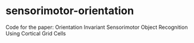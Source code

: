 # sensorimotor-orientation
Code for the paper: Orientation Invariant Sensorimotor Object Recognition Using Cortical Grid Cells

